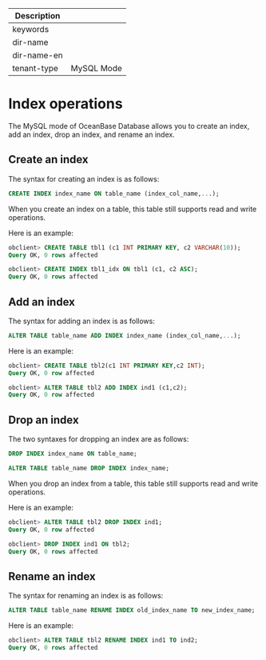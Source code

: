 | Description   |                 |
|---------------|-----------------|
| keywords      |                 |
| dir-name      |                 |
| dir-name-en   |                 |
| tenant-type   | MySQL Mode      |

# Index operations

The MySQL mode of OceanBase Database allows you to create an index, add an index, drop an index, and rename an index.

## Create an index

The syntax for creating an index is as follows:

```sql
CREATE INDEX index_name ON table_name (index_col_name,...);
```

When you create an index on a table, this table still supports read and write operations.

Here is an example:

```sql
obclient> CREATE TABLE tbl1 (c1 INT PRIMARY KEY, c2 VARCHAR(10));
Query OK, 0 rows affected

obclient> CREATE INDEX tbl1_idx ON tbl1 (c1, c2 ASC);
Query OK, 0 rows affected
```

## Add an index

The syntax for adding an index is as follows:

```sql
ALTER TABLE table_name ADD INDEX index_name (index_col_name,...);
```

Here is an example:

```sql
obclient> CREATE TABLE tbl2(c1 INT PRIMARY KEY,c2 INT);
Query OK, 0 row affected

obclient> ALTER TABLE tbl2 ADD INDEX ind1 (c1,c2);
Query OK, 0 row affected
```

## Drop an index

The two syntaxes for dropping an index are as follows:

```sql
DROP INDEX index_name ON table_name;
```

```sql
ALTER TABLE table_name DROP INDEX index_name;
```

When you drop an index from a table, this table still supports read and write operations.

Here is an example:

```sql
obclient> ALTER TABLE tbl2 DROP INDEX ind1;
Query OK, 0 row affected

obclient> DROP INDEX ind1 ON tbl2;
Query OK, 0 rows affected
```

## Rename an index

The syntax for renaming an index is as follows:

```sql
ALTER TABLE table_name RENAME INDEX old_index_name TO new_index_name;
```

Here is an example:

```sql
obclient> ALTER TABLE tbl2 RENAME INDEX ind1 TO ind2;
Query OK, 0 rows affected
```
